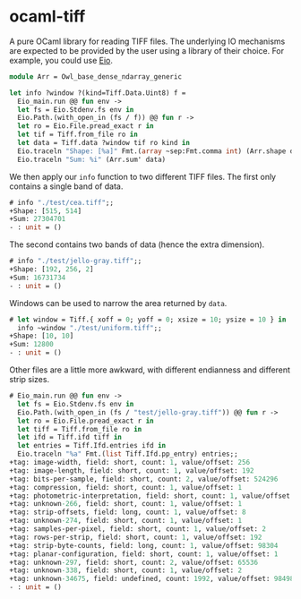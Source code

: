 # ocaml-tiff


A pure OCaml library for reading TIFF files. The underlying IO mechanisms are expected to be provided by the user using a library of their choice. For example, you could use [Eio](https://github.com/ocaml-multicore/eio).

```ocaml
module Arr = Owl_base_dense_ndarray_generic

let info ?window ?(kind=Tiff.Data.Uint8) f =
  Eio_main.run @@ fun env ->
  let fs = Eio.Stdenv.fs env in
  Eio.Path.(with_open_in (fs / f)) @@ fun r ->
  let ro = Eio.File.pread_exact r in 
  let tif = Tiff.from_file ro in
  let data = Tiff.data ?window tif ro kind in
  Eio.traceln "Shape: [%a]" Fmt.(array ~sep:Fmt.comma int) (Arr.shape data);
  Eio.traceln "Sum: %i" (Arr.sum' data)
```

We then apply our `info` function to two different TIFF files. The first only contains a single band of data.

```ocaml
# info "./test/cea.tiff";;
+Shape: [515, 514]
+Sum: 27304701
- : unit = ()
```

The second contains two bands of data (hence the extra dimension).

```ocaml
# info "./test/jello-gray.tiff";;
+Shape: [192, 256, 2]
+Sum: 16731734
- : unit = ()
```

Windows can be used to narrow the area returned by `data`.

```ocaml
# let window = Tiff.{ xoff = 0; yoff = 0; xsize = 10; ysize = 10 } in
  info ~window "./test/uniform.tiff";;
+Shape: [10, 10]
+Sum: 12800
- : unit = ()
```

Other files are a little more awkward, with different endianness and different strip sizes.

```ocaml
# Eio_main.run @@ fun env ->
  let fs = Eio.Stdenv.fs env in
  Eio.Path.(with_open_in (fs / "test/jello-gray.tiff")) @@ fun r ->
  let ro = Eio.File.pread_exact r in 
  let tiff = Tiff.from_file ro in
  let ifd = Tiff.ifd tiff in
  let entries = Tiff.Ifd.entries ifd in
  Eio.traceln "%a" Fmt.(list Tiff.Ifd.pp_entry) entries;;
+tag: image-width, field: short, count: 1, value/offset: 256
+tag: image-length, field: short, count: 1, value/offset: 192
+tag: bits-per-sample, field: short, count: 2, value/offset: 524296
+tag: compression, field: short, count: 1, value/offset: 1
+tag: photometric-interpretation, field: short, count: 1, value/offset: 1
+tag: unknown-266, field: short, count: 1, value/offset: 1
+tag: strip-offsets, field: long, count: 1, value/offset: 8
+tag: unknown-274, field: short, count: 1, value/offset: 1
+tag: samples-per-pixel, field: short, count: 1, value/offset: 2
+tag: rows-per-strip, field: short, count: 1, value/offset: 192
+tag: strip-byte-counts, field: long, count: 1, value/offset: 98304
+tag: planar-configuration, field: short, count: 1, value/offset: 1
+tag: unknown-297, field: short, count: 2, value/offset: 65536
+tag: unknown-338, field: short, count: 1, value/offset: 2
+tag: unknown-34675, field: undefined, count: 1992, value/offset: 98498
- : unit = ()
```
